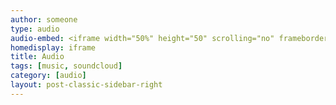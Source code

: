 ```yaml
---
author: someone
type: audio
audio-embed: <iframe width="50%" height="50" scrolling="no" frameborder="no" src="https://w.soundcloud.com/player/?url=https%3A//api.soundcloud.com/tracks/274942852&amp;auto_play=true&amp;hide_related=false&amp;show_comments=true&amp;show_user=true&amp;show_reposts=false&amp;visual=true"></iframe>
homedisplay: iframe
title: Audio
tags: [music, soundcloud]
category: [audio]
layout: post-classic-sidebar-right
---
```



```yml
